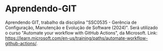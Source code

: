 # Aprendendo-GIT
Aprendendo GIT, trabalho da disciplina "SSC0535 - Gerência de Configuração, Manutenção e Evolução de Software (2024)".
Será utilizado o curso "Automate your workflow with GitHub Actions", da Microsoft. Link: <https://learn.microsoft.com/en-us/training/paths/automate-workflow-github-actions/>.
